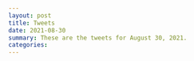 ```yaml
---
layout: post
title: Tweets
date: 2021-08-30
summary: These are the tweets for August 30, 2021.
categories:
---
```


